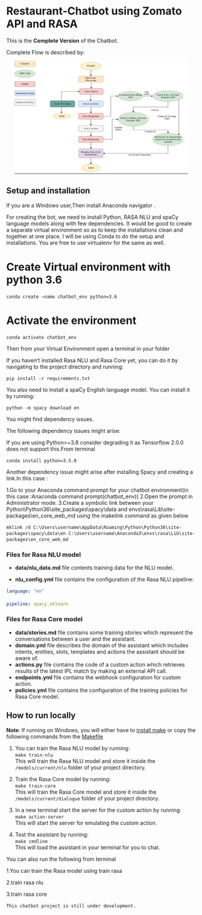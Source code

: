 # Restaurant-Chatbot using Zomato API and RASA

This is the **Complete Version** of the Chatbot.

Complete Flow is described by:
<p align="center">
  <img width="460" height="300" src="restaurant chatbot.png" alt="Conversation diagram">
</p>

## Setup and installation

If you are a Windows user,Then install Anaconda navigator .

For creating the bot, we need to install Python, RASA NLU and spaCy language models along with few dependencies. It would be good to create a separate virtual environment so as to keep the installations clean and together at one place. I will be using Conda to do the setup and installations. You are free to use virtualenv for the same as well.

# Create Virtual environment with python 3.6
```
conda create –name chatbot_env python=3.6
```
# Activate the environment
```
conda activate chatbot_env
```

Then from your Virtual Environment open a terminal in your folder 

If you haven’t installed Rasa NLU and Rasa Core yet, you can do it by navigating to the project directory and running:  
```
pip install -r requirements.txt
```

You also need to install a spaCy English language model. You can install it by running:

```
python -m spacy download en
```
You might find dependency issues.

The following dependency issues might arise:

If you are using Python>=3.8 consider degrading it as Tensorflow 2.0.0 does not support this.From terminal 
```
conda install python=3.5.0
```
Another dependency issue might arise after installing Spacy and creating a link.In this case :

1.Go to your Anaconda command prompt for your chatbot environment(in this case :Anaconda command prompt(chatbot_env))
2.Open the prompt in Administrator mode.
3.Create a symbolic link between your Python\Python36\site_packages\spacy\data and envs\rasa\Lib\site-packages\en_core_web_md using the makelink command as given below
```
mklink /d C:\Users\username\AppData\Roaming\Python\Python36\site-packages\spacy\data\en C:\Users\username\Anaconda3\envs\rasa\Lib\site-packages\en_core_web_md
```
### Files for Rasa NLU model

- **data/nlu_data.md** file contents training data for the NLU model.
	
- **nlu_config.yml** file contains the configuration of the Rasa NLU pipeline:  
```yaml
language: "en"

pipeline: spacy_sklearn
```	

### Files for Rasa Core model

- **data/stories.md** file contains some training stories which represent the conversations between a user and the assistant. 
- **domain.yml** file describes the domain of the assistant which includes intents, entities, slots, templates and actions the assistant should be aware of.  
- **actions.py** file contains the code of a custom action which retrieves results of the latest IPL match by making an external API call.
- **endpoints.yml** file contains the webhook configuration for custom action.  
- **policies.yml** file contains the configuration of the training policies for Rasa Core model.

## How to run locally

**Note**: If running on Windows, you will either have to [install make](http://gnuwin32.sourceforge.net/packages/make.htm) or copy the following commands from the [Makefile](https://github.com/Prashant43226/Restaurant-Chatbot-using-Zomato-API-and-RASA/blob/main/Makefile)

1. You can train the Rasa NLU model by running:  
```make train-nlu```  
This will train the Rasa NLU model and store it inside the `/models/current/nlu` folder of your project directory.

2. Train the Rasa Core model by running:  
```make train-core```  
This will train the Rasa Core model and store it inside the `/models/current/dialogue` folder of your project directory.

3. In a new terminal start the server for the custom action by running:  
```make action-server```  
This will start the server for emulating the custom action.

4. Test the assistant by running:  
```make cmdline```  
This will load the assistant in your terminal for you to chat.

You can also run the following from terminal

1.You can train the Rasa model using
train rasa

2.train rasa nlu

3.train rasa core

```
This chatbot project is still under development.
